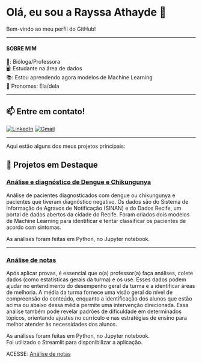 # Olá, eu sou a Rayssa Athayde 👋

Bem-vindo ao meu perfil do GitHub! 

------------------------------------------------------------------------

#### SOBRE MIM

🌱: Bióloga/Professora<br>
🖥️: Estudante na área de dados<br>
📚: Estou aprendendo agora modelos de Machine Learning<br>
💬 Pronomes: Ela/dela

-------------------------------------------------------------------------------------------------

## 📫 Entre em contato!

[![LinkedIn](https://img.icons8.com/color/48/000000/linkedin.png)](https://www.linkedin.com/in/rayssa-athayde-162232246/)
[![Gmail](https://img.icons8.com/color/48/000000/gmail.png)](mailto:athayde.rm@gmail.com)

--------------------------------------------------------------------------------------------------------------------------------------------------------

Aqui estão alguns dos meus projetos principais:

## 📌 Projetos em Destaque

### [Análise e diagnóstico de Dengue e Chikungunya](https://github.com/rayssathayde/Dengue_chikungunya)

Análise de pacientes diagnosticados com dengue ou chikungunya e pacientes que tiveram diagnóstico negativo. Os dados são do Sistema de Informação de Agravos de Notificação (SINAN) e do Dados Recife, um portal de dados abertos da cidade do Recife.
Foram criados dois modelos de Machine Learning para identificar e tentar classificar os pacientes de acordo com sintomas.

As análises foram feitas em Python, no Jupyter notebook. 

------------------------------------------------------------------------------------------------------------------------------------------------------------

### [Análise de notas](https://github.com/rayssathayde/projeto_analise_notas)

Após aplicar provas, é essencial que o(a) professor(a) faça análises, colete dados (como estatísticas gerais da turma) e os use.
Esses dados podem ajudar no entendimento do desempenho geral da turma e a identificar áreas de melhoria. A média da turma fornece uma visão geral do nível de compreensão do conteúdo, enquanto a identificação dos alunos que estão acima ou abaixo dessa média permite uma intervenção direcionada. Essa análise também pode revelar padrões de dificuldade em determinados tópicos, orientando ajustes no currículo e nas estratégias de ensino para melhor atender às necessidades dos alunos.

As análises foram feitas em Python, no Jupyter notebook.<br>
Foi utilizado o Streamlit para disponibilizar a aplicação. 

ACESSE: [Análise de notas](https://estatisticas-notas.streamlit.app/)






